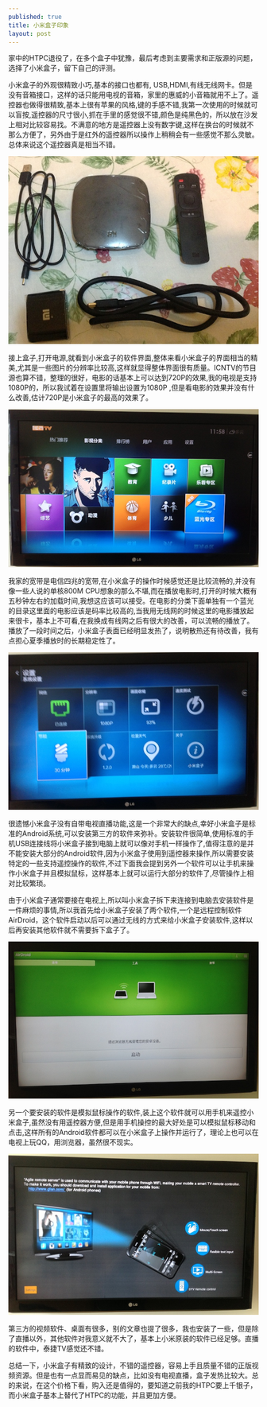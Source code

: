 ```yaml
---
published: true
title: 小米盒子印象
layout: post
---
```


家中的HTPC退役了，在多个盒子中犹豫，最后考虑到主要需求和正版源的问题，选择了小米盒子，留下自己的评测。

小米盒子的外观很精致小巧,基本的接口也都有, USB,HDMI,有线无线网卡。但是没有音箱接口，这样的话只能用电视的音箱，家里的惠威的小音箱就用不上了。遥控器也做得很精致,基本上很有苹果的风格,键的手感不错,我第一次使用的时候就可以盲按,遥控器的尺寸很小,抓在手里的感觉很不错,颜色是纯黑色的，所以放在沙发上相对比较容易找。不满意的地方是遥控器上没有数字键,这样在换台的时候就不那么方便了，另外由于是红外的遥控器所以操作上稍稍会有一些感觉不那么灵敏。总体来说这个遥控器真是相当不错。

![](../../public/images/2013-05-19-mi-box-1.jpg)

接上盒子,打开电源,就看到小米盒子的软件界面,整体来看小米盒子的界面相当的精美,尤其是一些图片的分辨率比较高,这样就显得整体界面很有质量。ICNTV的节目源也算不错，整理的很好，电影的话基本上可以达到720P的效果,我的电视是支持1080P的，所以我试着在设置里将输出设置为1080P ,但是看电影的效果并没有什么改善,估计720P是小米盒子的最高的效果了。

![](../../public/images/2013-05-19-mi-box-2.jpg)

我家的宽带是电信四兆的宽带,在小米盒子的操作时候感觉还是比较流畅的,并没有像一些人说的单核800M CPU想象的那么不堪,而在播放电影时,打开的时候大概有五秒钟左右的加载时间,我想这应该可以接受。在电影的分类下面单独有一个蓝光的目录这里面的电影应该是码率比较高的,当我用无线网的时候这里的电影播放起来很卡，基本上不可看,在我换成有线网之后有很大的改善，可以流畅的播放了。播放了一段时间之后，小米盒子表面已经明显发热了，说明散热还有待改善，我有点担心夏季播放时的长期稳定性了。

![](../../public/images/2013-05-19-mi-box-3.jpg)

很遗憾小米盒子没有自带电视直播功能,这是一个非常大的缺点,幸好小米盒子是标准的Android系统,可以安装第三方的软件来弥补。安装软件很简单,使用标准的手机USB连接线将小米盒子接到电脑上就可以像对手机一样操作了,值得注意的是并不能安装大部分的Android软件,因为小米盒子使用到遥控器来操作,所以需要安装特定的一些支持遥控操作的软件,不过下面我会提到另外一个软件可以让手机来操作小米盒子并且模拟鼠标，这样基本上就可以运行大部分的软件了,尽管操作上相对比较繁琐。


由于小米盒子通常要接在电视上,所以叫小米盒子拆下来连接到电脑去安装软件是一件麻烦的事情,所以我首先给小米盒子安装了两个软件,一个是远程控制软件AirDroid，这个软件启动以后可以通过无线的方式来给小米盒子安装软件,这样以后再安装其他软件就不需要拆下盒子了。

![](../../public/images/2013-05-19-mi-box-4.jpg)

另一个要安装的软件是模拟鼠标操作的软件,装上这个软件就可以用手机来遥控小米盒子,虽然没有用遥控器方便,但是用手机操控的最大好处是可以模拟鼠标移动和点击,这样所有的Android软件都可以在小米盒子上操作并运行了，理论上也可以在电视上玩QQ，用浏览器，虽然很不现实。

![](../../public/images/2013-05-19-mi-box-5.jpg)

第三方的视频软件、桌面有很多，别的文章也提了很多，我也安装了一些，但是除了直播以外，其他软件对我意义就不大了，基本上小米原装的软件已经足够。直播的软件中，泰捷TV感觉还不错。

总结一下，小米盒子有精致的设计，不错的遥控器，容易上手且质量不错的正版视频资源。但是也有一点显而易见的缺点，比如没有电视直播，盒子发热比较大。总的来说，在这个价格下看，购入还是值得的，要知道之前我的HTPC要上千银子，而小米盒子基本上替代了HTPC的功能，并且更加方便。

